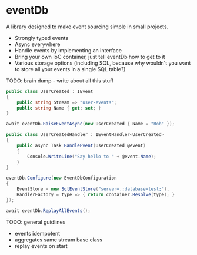 # eventDb 

A library designed to make event sourcing simple in small projects.

- Strongly typed events
- Async everywhere
- Handle events by implementing an interface
- Bring your own IoC container, just tell eventDb how to get to it
- Various storage options (including SQL, because why wouldn't you want to store all your events in a single SQL table?)



TODO: brain dump - write about all this stuff
```csharp
public class UserCreated : IEvent
{
    public string Stream => "user-events";
    public string Name { get; set; }
}
```

```csharp
await eventDb.RaiseEventAsync(new UserCreated { Name = "Bob" });
```

```csharp
public class UserCreatedHandler : IEventHandler<UserCreated>
{
    public async Task HandleEvent(UserCreated @event)
    {
        Console.WriteLine("Say hello to " + @event.Name);
    }
}
```

```csharp
eventDb.Configure(new EventDbConfiguration
{
    EventStore = new SqlEventStore("server=.;database=test;"),
    HandlerFactory = type => { return container.Resolve(type); }
});
```

```csharp
await eventDb.ReplayAllEvents();
```




TODO: general guidlines

- events idempotent
- aggregates same stream base class
- replay events on start